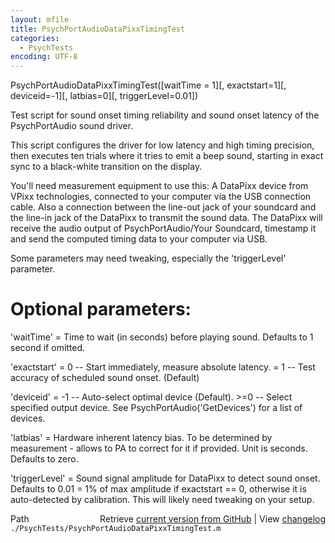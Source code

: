 ```yaml
---
layout: mfile
title: PsychPortAudioDataPixxTimingTest
categories:
  - PsychTests
encoding: UTF-8
---
```


PsychPortAudioDataPixxTimingTest\(\[waitTime = 1\]\[, exactstart=1\]\[, deviceid=-1\]\[, latbias=0\]\[, triggerLevel=0.01\]\)

Test script for sound onset timing reliability and sound onset latency of
the PsychPortAudio sound driver.

This script configures the driver for low latency and high timing
precision, then executes ten trials where it tries to emit a beep sound,
starting in exact sync to a black-white transition on the display.

You'll need measurement equipment to use this: A DataPixx device from
VPixx technologies, connected to your computer via the USB connection
cable. Also a connection between the line-out jack of your soundcard and
the line-in jack of the DataPixx to transmit the sound data. The DataPixx
will receive the audio output of PsychPortAudio/Your Soundcard, timestamp
it and send the computed timing data to your computer via USB.

Some parameters may need tweaking, especially the 'triggerLevel'
parameter.

# Optional parameters:

'waitTime'   = Time to wait \(in seconds\) before playing sound. Defaults
               to 1 second if omitted.

'exactstart' = 0 -- Start immediately, measure absolute latency.
             = 1 -- Test accuracy of scheduled sound onset. \(Default\)

'deviceid'   = -1 -- Auto-select optimal device \(Default\).
            \>=0   -- Select specified output device. See
                     PsychPortAudio\('GetDevices'\) for a list of devices.

'latbias'    = Hardware inherent latency bias. To be determined by
               measurement - allows to PA to correct for it if provided.
               Unit is seconds. Defaults to zero.

'triggerLevel' = Sound signal amplitude for DataPixx to detect sound
                 onset. Defaults to 0.01 = 1% of max amplitude if
                 exactstart == 0, otherwise it is auto-detected by
                 calibration. This will likely need tweaking on your
                 setup.



<div class="code_header" style="text-align:right;">
  <span style="float:left;">Path&nbsp;&nbsp;</span> <span class="counter">Retrieve <a href=
  "https://raw.github.com/Psychtoolbox-3/Psychtoolbox-3/beta/./PsychTests/PsychPortAudioDataPixxTimingTest.m">current version from GitHub</a> | View <a href=
  "https://github.com/Psychtoolbox-3/Psychtoolbox-3/commits/beta/./PsychTests/PsychPortAudioDataPixxTimingTest.m">changelog</a></span>
</div>
<div class="code">
  <code>./PsychTests/PsychPortAudioDataPixxTimingTest.m</code>
</div>
